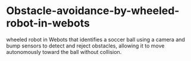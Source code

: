 # Obstacle-avoidance-by-wheeled-robot-in-webots
wheeled robot in Webots that identifies a soccer ball using a camera and bump sensors to detect and reject obstacles, allowing it to move autonomously toward the ball without collision.
